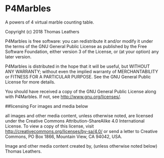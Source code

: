 # P4Marbles      
A powers of 4 virtual marble counting table.       
      
Copyright (c) 2018 Thomas Leathers       
       
      
P4Marbles is free software: you can redistribute it and/or modify
it under the terms of the GNU General Public License as published by
the Free Software Foundation, either version 3 of the License, or
(at your option) any later version.
      
P4Marbles is distributed in the hope that it will be useful,
but WITHOUT ANY WARRANTY; without even the implied warranty of
MERCHANTABILITY or FITNESS FOR A PARTICULAR PURPOSE.  See the
GNU General Public License for more details.
       
You should have received a copy of the GNU General Public License
along with P4Marbles.  If not, see <http://www.gnu.org/licenses/>.


##licensing For images and media below

all images and other media content, unless otherwise noted,
are licensed under the Creative Commons Attribution-ShareAlike 4.0
International License. To view a copy of this license, visit
http://creativecommons.org/licenses/by-sa/4.0/ or send a letter to
Creative Commons, PO Box 1866, Mountain View, CA 94042, USA.

Image and other media content created by, (unless otherwise noted below) Thomas Leathers.